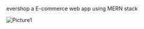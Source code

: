 evershop a E-commerce web app using MERN stack

![Picture1](https://github.com/LADDi008/e-commerce2/assets/116054363/c6d19f7c-ffac-49ce-9cac-52fee0577d8e)

